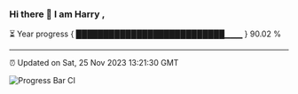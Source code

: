 ### Hi there 👋 I am Harry , 

⏳ Year progress { ███████████████████████████▁▁▁ } 90.02 %

---

⏰ Updated on Sat, 25 Nov 2023 13:21:30 GMT

![Progress Bar CI](https://github.com/duykhang68/duykhang68/workflows/Progress%20Bar%20CI/badge.svg)
